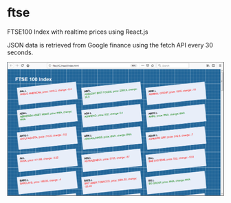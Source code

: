 # ftse
FTSE100 Index with realtime prices using React.js

JSON data is retrieved from Google finance using the fetch API every 30 seconds.

![picture](img/ftse.png)
